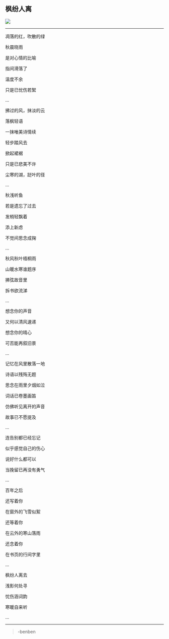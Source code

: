 枫纷人离
---
![](/assets/351507-106.jpg)

---
凋落的红，吹散的绿

秋晨晓雨

是对心情的比喻

指间滑落了

温度不余

只是已忧伤若絮

...

拂过的风，抹淡的云

落枫轻语

一抹唯美诗情续

轻步踏风去

掀起裙裾

只是已悲美不许

尘寒的湖，跹叶的径

...

秋浅听鱼

若是遗忘了过去

发梢轻飘着

添上新虑

不觉间思念成掬

...

秋风秋叶梧桐雨

山暖水寒谁题序

拂弦故音里

拆书欲流涕

...

想念你的声音

又何以清风速递

想念你的晴心

可否能再叙旧景

...

记忆在风里散落一地

诗语以残殇无题

思念在雨里夕烟如泣

词话已卷墨画笛

仿佛听见离开的声音

故事已不愿提及

...

连告别都已经忘记

似乎感觉自己的伤心

说好什么都可以

当挽留已再没有勇气

...

百年之后

还写着你

在窗外的飞雪似絮

还等着你

在云外的寒山落雨

还念着你

在书页的行间字里

...

枫纷人离去

浅影何处寻

忧伤涵词韵

寒暖自来听

...

---
>-benben